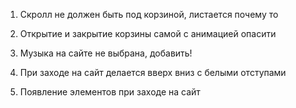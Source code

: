 1) Скролл не должен быть под корзиной, листается почему то

2) Открытие и закрытие корзины самой с анимацией опасити

3) Музыка на сайте не выбрана, добавить!


5) При заходе на сайт делается вверх вниз с белыми отступами 

10) Появление элементов при заходе на сайт